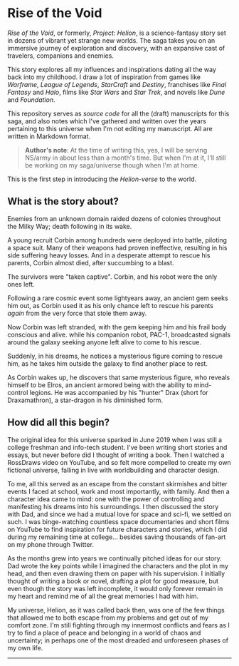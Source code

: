 # Rise of the Void

_Rise of the Void_, or formerly, _Project: Helion_, is a science-fantasy story set in dozens of vibrant yet strange new worlds. The saga takes you on an immersive journey of exploration and discovery, with an expansive cast of travelers, companions and enemies.

This story explores all my influences and inspirations dating all the way back into my childhood. I draw a lot of inspiration from games like _Warframe_, _League of Legends_, _StarCraft_ and _Destiny_, franchises like _Final Fantasy_ and _Halo_, films like _Star Wars_ and _Star Trek_, and novels like _Dune_ and _Foundation_.

This repository serves as _source code_ for all the (draft) manuscripts for this saga, and also notes which I've gathered and written over the years pertaining to this universe when I'm not editing my manuscript. All are written in Markdown format.

> **Author's note**: At the time of writing this, yes, I will be serving NS/army in about less than a month's time. But when I'm at it, I'll still be working on my saga/universe though when I'm at home.

This is the first step in introducing the _Helion-verse_ to the world.

## What is the story about?

Enemies from an unknown domain raided dozens of colonies throughout the Milky Way; death following in its wake.

A young recruit Corbin among hundreds were deployed into battle, piloting a space suit. Many of their weapons had proven ineffective, resulting in his side suffering heavy losses. And in a desperate attempt to rescue his parents, Corbin almost died, after succumbing to a blast.

The survivors were "taken captive". Corbin, and his robot were the only ones left.

Following a rare cosmic event some lightyears away, an ancient gem seeks him out, as Corbin used it as his only chance left to rescue his parents _again_ from the very force that stole them away.

Now Corbin was left stranded, with the gem keeping him and his frail body conscious and alive. while his companion robot, PAC-1, broadcasted signals around the galaxy seeking anyone left alive to come to his rescue.

Suddenly, in his dreams, he notices a mysterious figure coming to rescue him, as he takes him outside the galaxy to find another place to rest.

As Corbin wakes up, he discovers that same mysterious figure, who reveals himself to be Elros, an ancient armored being with the ability to mind-control legions. He was accompanied by his "hunter" Drax (short for Draxamathron), a star-dragon in his diminished form.

## How did all this begin?

The original idea for this universe sparked in June 2019 when I was still a college freshman and info-tech student. I've been writing short stories and essays, but never before did I thought of writing a book. Then I watched a RossDraws video on YouTube, and so felt more compelled to create my own fictional universe, falling in live with worldbuilding and character design.

To me, all this served as an escape from the constant skirmishes and bitter events I faced at school, work and most importantly, with family. And then a character idea came to mind: one with the power of controlling and manifesting his dreams into his surroundings. I then discussed the story with Dad, and since we had a mutual love for space and sci-fi, we settled on such. I was binge-watching countless space documentaries and short films on YouTube to find inspiration for future characters and stories, which I did during my remaining time at college... besides saving thousands of fan-art on my phone through Twitter.

As the months grew into years we continually pitched ideas for our story. Dad wrote the key points while I imagined the characters and the plot in my head, and then even drawing them on paper with his supervision. I initially thought of writing a book or novel, drafting a plot for good measure, but even though the story was left incomplete, it would only forever remain in my heart and remind me of all the great memories I had with him.

My universe, Helion, as it was called back then, was one of the few things that allowed me to both escape from my problems and get out of my comfort zone. I'm still fighting through my innermost conflicts and fears as I try to find a place of peace and belonging in a world of chaos and uncertainty; in perhaps one of the most dreaded and unforeseen phases of my own life.

---
